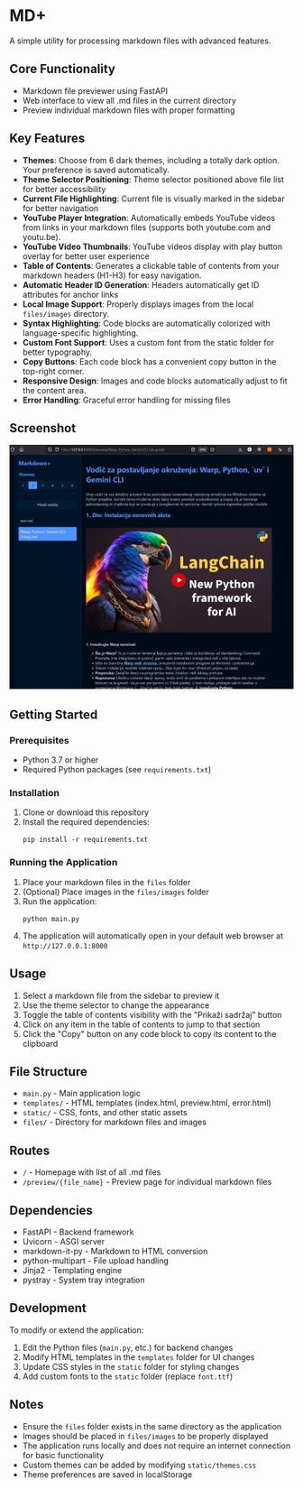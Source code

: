 # MD+

A simple utility for processing markdown files with advanced features.

## Core Functionality
- Markdown file previewer using FastAPI
- Web interface to view all .md files in the current directory
- Preview individual markdown files with proper formatting

## Key Features

- **Themes**: Choose from 6 dark themes, including a totally dark option. Your preference is saved automatically.
- **Theme Selector Positioning**: Theme selector positioned above file list for better accessibility
- **Current File Highlighting**: Current file is visually marked in the sidebar for better navigation
- **YouTube Player Integration**: Automatically embeds YouTube videos from links in your markdown files (supports both youtube.com and youtu.be).
- **YouTube Video Thumbnails**: YouTube videos display with play button overlay for better user experience
- **Table of Contents**: Generates a clickable table of contents from your markdown headers (H1-H3) for easy navigation.
- **Automatic Header ID Generation**: Headers automatically get ID attributes for anchor links
- **Local Image Support**: Properly displays images from the local `files/images` directory.
- **Syntax Highlighting**: Code blocks are automatically colorized with language-specific highlighting.
- **Custom Font Support**: Uses a custom font from the static folder for better typography.
- **Copy Buttons**: Each code block has a convenient copy button in the top-right corner.
- **Responsive Design**: Images and code blocks automatically adjust to fit the content area.
- **Error Handling**: Graceful error handling for missing files

## Screenshot

![Application Screenshot](Screenshot.png)

## Getting Started

### Prerequisites

- Python 3.7 or higher
- Required Python packages (see `requirements.txt`)

### Installation

1. Clone or download this repository
2. Install the required dependencies:
   ```
   pip install -r requirements.txt
   ```

### Running the Application

1. Place your markdown files in the `files` folder
2. (Optional) Place images in the `files/images` folder
3. Run the application:
   ```
   python main.py
   ```
4. The application will automatically open in your default web browser at `http://127.0.0.1:8000`

## Usage

1. Select a markdown file from the sidebar to preview it
2. Use the theme selector to change the appearance
3. Toggle the table of contents visibility with the "Prikaži sadržaj" button
4. Click on any item in the table of contents to jump to that section
5. Click the "Copy" button on any code block to copy its content to the clipboard

## File Structure
- `main.py` - Main application logic
- `templates/` - HTML templates (index.html, preview.html, error.html)
- `static/` - CSS, fonts, and other static assets
- `files/` - Directory for markdown files and images

## Routes
- `/` - Homepage with list of all .md files
- `/preview/{file_name}` - Preview page for individual markdown files

## Dependencies
- FastAPI - Backend framework
- Uvicorn - ASGI server
- markdown-it-py - Markdown to HTML conversion
- python-multipart - File upload handling
- Jinja2 - Templating engine
- pystray - System tray integration

## Development

To modify or extend the application:

1. Edit the Python files (`main.py`, etc.) for backend changes
2. Modify HTML templates in the `templates` folder for UI changes
3. Update CSS styles in the `static` folder for styling changes
4. Add custom fonts to the `static` folder (replace `font.ttf`)

## Notes

- Ensure the `files` folder exists in the same directory as the application
- Images should be placed in `files/images` to be properly displayed
- The application runs locally and does not require an internet connection for basic functionality
- Custom themes can be added by modifying `static/themes.css`
- Theme preferences are saved in localStorage
